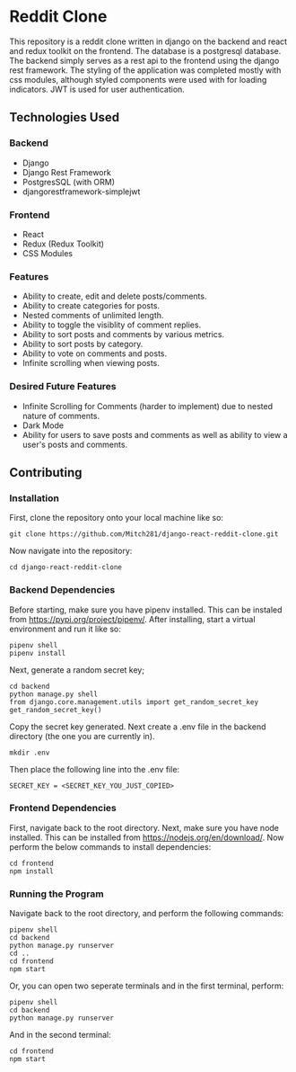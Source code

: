 
# Reddit Clone

This repository is a reddit clone written in 
django on the backend and react and redux 
toolkit on the frontend. The database is a postgresql 
database. The backend simply serves as a rest api to 
the frontend using the django rest framework. The 
styling of the application was completed mostly with 
css modules, although styled components were used 
with for loading indicators. JWT is used for user 
authentication.

## Technologies Used
### Backend
- Django
- Django Rest Framework
- PostgresSQL (with ORM)
- djangorestframework-simplejwt
### Frontend
- React
- Redux (Redux Toolkit)
- CSS Modules
### Features
- Ability to create, edit and delete posts/comments.
- Ability to create categories for posts.
- Nested comments of unlimited length.
- Ability to toggle the visiblity of comment replies.
- Ability to sort posts and comments by various metrics.
- Ability to sort posts by category.
- Ability to vote on comments and posts.
- Infinite scrolling when viewing posts.
### Desired Future Features
- Infinite Scrolling for Comments (harder to implement) due to nested nature of comments.
- Dark Mode
- Ability for users to save posts and comments as well as ability to view a user's posts and comments.
## Contributing
### Installation
First, clone the repository onto your local machine
like so:
```
git clone https://github.com/Mitch281/django-react-reddit-clone.git
```
Now navigate into the repository:
```
cd django-react-reddit-clone
```
### Backend Dependencies
Before starting, make sure you have pipenv installed.
This can be instaled from https://pypi.org/project/pipenv/.
After installing, start a virtual environment and run
it like so:
```
pipenv shell
pipenv install
```
Next, generate a random secret key;
```
cd backend
python manage.py shell
from django.core.management.utils import get_random_secret_key
get_random_secret_key()
```
Copy the secret key generated. Next create a .env file
in the backend directory (the one you are currently in).
```
mkdir .env
```
Then place the following line into the .env file:
```
SECRET_KEY = <SECRET_KEY_YOU_JUST_COPIED>
```

### Frontend Dependencies
First, navigate back to the root directory. Next, make
sure you have node installed. This can be installed from
https://nodejs.org/en/download/.
Now perform the below commands to install dependencies:
```
cd frontend
npm install
```
### Running the Program
Navigate back to the root directory, and perform
the following commands:
```
pipenv shell
cd backend
python manage.py runserver
cd ..
cd frontend
npm start
```
Or, you can open two seperate terminals and 
in the first terminal, perform:
```
pipenv shell
cd backend
python manage.py runserver
```
And in the second terminal:
```
cd frontend
npm start
```
